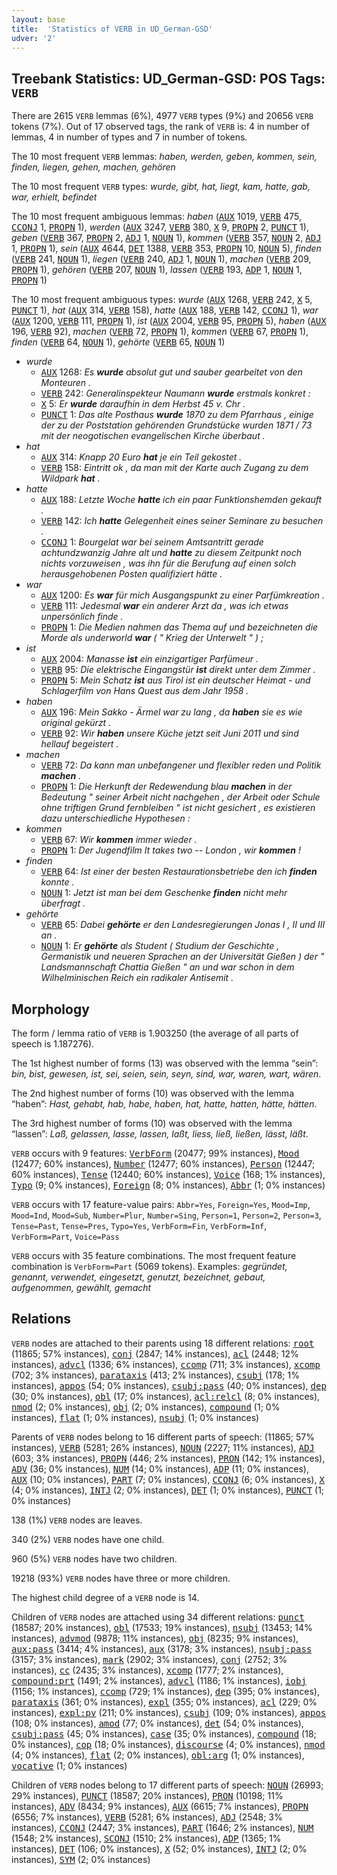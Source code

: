 ```yaml
---
layout: base
title:  'Statistics of VERB in UD_German-GSD'
udver: '2'
---
```


## Treebank Statistics: UD_German-GSD: POS Tags: `VERB`

There are 2615 `VERB` lemmas (6%), 4977 `VERB` types (9%) and 20656 `VERB` tokens (7%).
Out of 17 observed tags, the rank of `VERB` is: 4 in number of lemmas, 4 in number of types and 7 in number of tokens.

The 10 most frequent `VERB` lemmas: <em>haben, werden, geben, kommen, sein, finden, liegen, gehen, machen, gehören</em>

The 10 most frequent `VERB` types:  <em>wurde, gibt, hat, liegt, kam, hatte, gab, war, erhielt, befindet</em>

The 10 most frequent ambiguous lemmas: <em>haben</em> (<tt><a href="de_gsd-pos-AUX.html">AUX</a></tt> 1019, <tt><a href="de_gsd-pos-VERB.html">VERB</a></tt> 475, <tt><a href="de_gsd-pos-CCONJ.html">CCONJ</a></tt> 1, <tt><a href="de_gsd-pos-PROPN.html">PROPN</a></tt> 1), <em>werden</em> (<tt><a href="de_gsd-pos-AUX.html">AUX</a></tt> 3247, <tt><a href="de_gsd-pos-VERB.html">VERB</a></tt> 380, <tt><a href="de_gsd-pos-X.html">X</a></tt> 9, <tt><a href="de_gsd-pos-PROPN.html">PROPN</a></tt> 2, <tt><a href="de_gsd-pos-PUNCT.html">PUNCT</a></tt> 1), <em>geben</em> (<tt><a href="de_gsd-pos-VERB.html">VERB</a></tt> 367, <tt><a href="de_gsd-pos-PROPN.html">PROPN</a></tt> 2, <tt><a href="de_gsd-pos-ADJ.html">ADJ</a></tt> 1, <tt><a href="de_gsd-pos-NOUN.html">NOUN</a></tt> 1), <em>kommen</em> (<tt><a href="de_gsd-pos-VERB.html">VERB</a></tt> 357, <tt><a href="de_gsd-pos-NOUN.html">NOUN</a></tt> 2, <tt><a href="de_gsd-pos-ADJ.html">ADJ</a></tt> 1, <tt><a href="de_gsd-pos-PROPN.html">PROPN</a></tt> 1), <em>sein</em> (<tt><a href="de_gsd-pos-AUX.html">AUX</a></tt> 4644, <tt><a href="de_gsd-pos-DET.html">DET</a></tt> 1388, <tt><a href="de_gsd-pos-VERB.html">VERB</a></tt> 353, <tt><a href="de_gsd-pos-PROPN.html">PROPN</a></tt> 10, <tt><a href="de_gsd-pos-NOUN.html">NOUN</a></tt> 5), <em>finden</em> (<tt><a href="de_gsd-pos-VERB.html">VERB</a></tt> 241, <tt><a href="de_gsd-pos-NOUN.html">NOUN</a></tt> 1), <em>liegen</em> (<tt><a href="de_gsd-pos-VERB.html">VERB</a></tt> 240, <tt><a href="de_gsd-pos-ADJ.html">ADJ</a></tt> 1, <tt><a href="de_gsd-pos-NOUN.html">NOUN</a></tt> 1), <em>machen</em> (<tt><a href="de_gsd-pos-VERB.html">VERB</a></tt> 209, <tt><a href="de_gsd-pos-PROPN.html">PROPN</a></tt> 1), <em>gehören</em> (<tt><a href="de_gsd-pos-VERB.html">VERB</a></tt> 207, <tt><a href="de_gsd-pos-NOUN.html">NOUN</a></tt> 1), <em>lassen</em> (<tt><a href="de_gsd-pos-VERB.html">VERB</a></tt> 193, <tt><a href="de_gsd-pos-ADP.html">ADP</a></tt> 1, <tt><a href="de_gsd-pos-NOUN.html">NOUN</a></tt> 1, <tt><a href="de_gsd-pos-PROPN.html">PROPN</a></tt> 1)

The 10 most frequent ambiguous types:  <em>wurde</em> (<tt><a href="de_gsd-pos-AUX.html">AUX</a></tt> 1268, <tt><a href="de_gsd-pos-VERB.html">VERB</a></tt> 242, <tt><a href="de_gsd-pos-X.html">X</a></tt> 5, <tt><a href="de_gsd-pos-PUNCT.html">PUNCT</a></tt> 1), <em>hat</em> (<tt><a href="de_gsd-pos-AUX.html">AUX</a></tt> 314, <tt><a href="de_gsd-pos-VERB.html">VERB</a></tt> 158), <em>hatte</em> (<tt><a href="de_gsd-pos-AUX.html">AUX</a></tt> 188, <tt><a href="de_gsd-pos-VERB.html">VERB</a></tt> 142, <tt><a href="de_gsd-pos-CCONJ.html">CCONJ</a></tt> 1), <em>war</em> (<tt><a href="de_gsd-pos-AUX.html">AUX</a></tt> 1200, <tt><a href="de_gsd-pos-VERB.html">VERB</a></tt> 111, <tt><a href="de_gsd-pos-PROPN.html">PROPN</a></tt> 1), <em>ist</em> (<tt><a href="de_gsd-pos-AUX.html">AUX</a></tt> 2004, <tt><a href="de_gsd-pos-VERB.html">VERB</a></tt> 95, <tt><a href="de_gsd-pos-PROPN.html">PROPN</a></tt> 5), <em>haben</em> (<tt><a href="de_gsd-pos-AUX.html">AUX</a></tt> 196, <tt><a href="de_gsd-pos-VERB.html">VERB</a></tt> 92), <em>machen</em> (<tt><a href="de_gsd-pos-VERB.html">VERB</a></tt> 72, <tt><a href="de_gsd-pos-PROPN.html">PROPN</a></tt> 1), <em>kommen</em> (<tt><a href="de_gsd-pos-VERB.html">VERB</a></tt> 67, <tt><a href="de_gsd-pos-PROPN.html">PROPN</a></tt> 1), <em>finden</em> (<tt><a href="de_gsd-pos-VERB.html">VERB</a></tt> 64, <tt><a href="de_gsd-pos-NOUN.html">NOUN</a></tt> 1), <em>gehörte</em> (<tt><a href="de_gsd-pos-VERB.html">VERB</a></tt> 65, <tt><a href="de_gsd-pos-NOUN.html">NOUN</a></tt> 1)


* <em>wurde</em>
  * <tt><a href="de_gsd-pos-AUX.html">AUX</a></tt> 1268: <em>Es <b>wurde</b> absolut gut und sauber gearbeitet von den Monteuren .</em>
  * <tt><a href="de_gsd-pos-VERB.html">VERB</a></tt> 242: <em>Generalinspekteur Naumann <b>wurde</b> erstmals konkret :</em>
  * <tt><a href="de_gsd-pos-X.html">X</a></tt> 5: <em>Er <b>wurde</b> daraufhin in dem Herbst 45 v. Chr .</em>
  * <tt><a href="de_gsd-pos-PUNCT.html">PUNCT</a></tt> 1: <em>Das alte Posthaus <b>wurde</b> 1870 zu dem Pfarrhaus , einige der zu der Poststation gehörenden Grundstücke wurden 1871 / 73 mit der neogotischen evangelischen Kirche überbaut .</em>
* <em>hat</em>
  * <tt><a href="de_gsd-pos-AUX.html">AUX</a></tt> 314: <em>Knapp 20 Euro <b>hat</b> je ein Teil gekostet .</em>
  * <tt><a href="de_gsd-pos-VERB.html">VERB</a></tt> 158: <em>Eintritt ok , da man mit der Karte auch Zugang zu dem Wildpark <b>hat</b> .</em>
* <em>hatte</em>
  * <tt><a href="de_gsd-pos-AUX.html">AUX</a></tt> 188: <em>Letzte Woche <b>hatte</b> ich ein paar Funktionshemden gekauft .</em>
  * <tt><a href="de_gsd-pos-VERB.html">VERB</a></tt> 142: <em>Ich <b>hatte</b> Gelegenheit eines seiner Seminare zu besuchen .</em>
  * <tt><a href="de_gsd-pos-CCONJ.html">CCONJ</a></tt> 1: <em>Bourgelat war bei seinem Amtsantritt gerade achtundzwanzig Jahre alt und <b>hatte</b> zu diesem Zeitpunkt noch nichts vorzuweisen , was ihn für die Berufung auf einen solch herausgehobenen Posten qualifiziert hätte .</em>
* <em>war</em>
  * <tt><a href="de_gsd-pos-AUX.html">AUX</a></tt> 1200: <em>Es <b>war</b> für mich Ausgangspunkt zu einer Parfümkreation .</em>
  * <tt><a href="de_gsd-pos-VERB.html">VERB</a></tt> 111: <em>Jedesmal <b>war</b> ein anderer Arzt da , was ich etwas unpersönlich finde .</em>
  * <tt><a href="de_gsd-pos-PROPN.html">PROPN</a></tt> 1: <em>Die Medien nahmen das Thema auf und bezeichneten die Morde als underworld <b>war</b> ( " Krieg der Unterwelt " ) ;</em>
* <em>ist</em>
  * <tt><a href="de_gsd-pos-AUX.html">AUX</a></tt> 2004: <em>Manasse <b>ist</b> ein einzigartiger Parfümeur .</em>
  * <tt><a href="de_gsd-pos-VERB.html">VERB</a></tt> 95: <em>Die elektrische Eingangstür <b>ist</b> direkt unter dem Zimmer .</em>
  * <tt><a href="de_gsd-pos-PROPN.html">PROPN</a></tt> 5: <em>Mein Schatz <b>ist</b> aus Tirol ist ein deutscher Heimat - und Schlagerfilm von Hans Quest aus dem Jahr 1958 .</em>
* <em>haben</em>
  * <tt><a href="de_gsd-pos-AUX.html">AUX</a></tt> 196: <em>Mein Sakko - Ärmel war zu lang , da <b>haben</b> sie es wie original gekürzt .</em>
  * <tt><a href="de_gsd-pos-VERB.html">VERB</a></tt> 92: <em>Wir <b>haben</b> unsere Küche jetzt seit Juni 2011 und sind hellauf begeistert .</em>
* <em>machen</em>
  * <tt><a href="de_gsd-pos-VERB.html">VERB</a></tt> 72: <em>Da kann man unbefangener und flexibler reden und Politik <b>machen</b> .</em>
  * <tt><a href="de_gsd-pos-PROPN.html">PROPN</a></tt> 1: <em>Die Herkunft der Redewendung blau <b>machen</b> in der Bedeutung " seiner Arbeit nicht nachgehen , der Arbeit oder Schule ohne triftigen Grund fernbleiben " ist nicht gesichert , es existieren dazu unterschiedliche Hypothesen :</em>
* <em>kommen</em>
  * <tt><a href="de_gsd-pos-VERB.html">VERB</a></tt> 67: <em>Wir <b>kommen</b> immer wieder .</em>
  * <tt><a href="de_gsd-pos-PROPN.html">PROPN</a></tt> 1: <em>Der Jugendfilm It takes two -- London , wir <b>kommen</b> !</em>
* <em>finden</em>
  * <tt><a href="de_gsd-pos-VERB.html">VERB</a></tt> 64: <em>Ist einer der besten Restaurationsbetriebe den ich <b>finden</b> konnte .</em>
  * <tt><a href="de_gsd-pos-NOUN.html">NOUN</a></tt> 1: <em>Jetzt ist man bei dem Geschenke <b>finden</b> nicht mehr überfragt .</em>
* <em>gehörte</em>
  * <tt><a href="de_gsd-pos-VERB.html">VERB</a></tt> 65: <em>Dabei <b>gehörte</b> er den Landesregierungen Jonas I , II und III an .</em>
  * <tt><a href="de_gsd-pos-NOUN.html">NOUN</a></tt> 1: <em>Er <b>gehörte</b> als Student ( Studium der Geschichte , Germanistik und neueren Sprachen an der Universität Gießen ) der " Landsmannschaft Chattia Gießen " an und war schon in dem Wilhelminischen Reich ein radikaler Antisemit .</em>

## Morphology

The form / lemma ratio of `VERB` is 1.903250 (the average of all parts of speech is 1.187276).

The 1st highest number of forms (13) was observed with the lemma “sein”: <em>bin, bist, gewesen, ist, sei, seien, sein, seyn, sind, war, waren, wart, wären</em>.

The 2nd highest number of forms (10) was observed with the lemma “haben”: <em>Hast, gehabt, hab, habe, haben, hat, hatte, hatten, hätte, hätten</em>.

The 3rd highest number of forms (10) was observed with the lemma “lassen”: <em>Laß, gelassen, lasse, lassen, laßt, liess, ließ, ließen, lässt, läßt</em>.

`VERB` occurs with 9 features: <tt><a href="de_gsd-feat-VerbForm.html">VerbForm</a></tt> (20477; 99% instances), <tt><a href="de_gsd-feat-Mood.html">Mood</a></tt> (12477; 60% instances), <tt><a href="de_gsd-feat-Number.html">Number</a></tt> (12477; 60% instances), <tt><a href="de_gsd-feat-Person.html">Person</a></tt> (12447; 60% instances), <tt><a href="de_gsd-feat-Tense.html">Tense</a></tt> (12440; 60% instances), <tt><a href="de_gsd-feat-Voice.html">Voice</a></tt> (168; 1% instances), <tt><a href="de_gsd-feat-Typo.html">Typo</a></tt> (9; 0% instances), <tt><a href="de_gsd-feat-Foreign.html">Foreign</a></tt> (8; 0% instances), <tt><a href="de_gsd-feat-Abbr.html">Abbr</a></tt> (1; 0% instances)

`VERB` occurs with 17 feature-value pairs: `Abbr=Yes`, `Foreign=Yes`, `Mood=Imp`, `Mood=Ind`, `Mood=Sub`, `Number=Plur`, `Number=Sing`, `Person=1`, `Person=2`, `Person=3`, `Tense=Past`, `Tense=Pres`, `Typo=Yes`, `VerbForm=Fin`, `VerbForm=Inf`, `VerbForm=Part`, `Voice=Pass`

`VERB` occurs with 35 feature combinations.
The most frequent feature combination is `VerbForm=Part` (5069 tokens).
Examples: <em>gegründet, genannt, verwendet, eingesetzt, genutzt, bezeichnet, gebaut, aufgenommen, gewählt, gemacht</em>


## Relations

`VERB` nodes are attached to their parents using 18 different relations: <tt><a href="de_gsd-dep-root.html">root</a></tt> (11865; 57% instances), <tt><a href="de_gsd-dep-conj.html">conj</a></tt> (2847; 14% instances), <tt><a href="de_gsd-dep-acl.html">acl</a></tt> (2448; 12% instances), <tt><a href="de_gsd-dep-advcl.html">advcl</a></tt> (1336; 6% instances), <tt><a href="de_gsd-dep-ccomp.html">ccomp</a></tt> (711; 3% instances), <tt><a href="de_gsd-dep-xcomp.html">xcomp</a></tt> (702; 3% instances), <tt><a href="de_gsd-dep-parataxis.html">parataxis</a></tt> (413; 2% instances), <tt><a href="de_gsd-dep-csubj.html">csubj</a></tt> (178; 1% instances), <tt><a href="de_gsd-dep-appos.html">appos</a></tt> (54; 0% instances), <tt><a href="de_gsd-dep-csubj-pass.html">csubj:pass</a></tt> (40; 0% instances), <tt><a href="de_gsd-dep-dep.html">dep</a></tt> (30; 0% instances), <tt><a href="de_gsd-dep-obl.html">obl</a></tt> (17; 0% instances), <tt><a href="de_gsd-dep-acl-relcl.html">acl:relcl</a></tt> (8; 0% instances), <tt><a href="de_gsd-dep-nmod.html">nmod</a></tt> (2; 0% instances), <tt><a href="de_gsd-dep-obj.html">obj</a></tt> (2; 0% instances), <tt><a href="de_gsd-dep-compound.html">compound</a></tt> (1; 0% instances), <tt><a href="de_gsd-dep-flat.html">flat</a></tt> (1; 0% instances), <tt><a href="de_gsd-dep-nsubj.html">nsubj</a></tt> (1; 0% instances)

Parents of `VERB` nodes belong to 16 different parts of speech:  (11865; 57% instances), <tt><a href="de_gsd-pos-VERB.html">VERB</a></tt> (5281; 26% instances), <tt><a href="de_gsd-pos-NOUN.html">NOUN</a></tt> (2227; 11% instances), <tt><a href="de_gsd-pos-ADJ.html">ADJ</a></tt> (603; 3% instances), <tt><a href="de_gsd-pos-PROPN.html">PROPN</a></tt> (446; 2% instances), <tt><a href="de_gsd-pos-PRON.html">PRON</a></tt> (142; 1% instances), <tt><a href="de_gsd-pos-ADV.html">ADV</a></tt> (36; 0% instances), <tt><a href="de_gsd-pos-NUM.html">NUM</a></tt> (14; 0% instances), <tt><a href="de_gsd-pos-ADP.html">ADP</a></tt> (11; 0% instances), <tt><a href="de_gsd-pos-AUX.html">AUX</a></tt> (10; 0% instances), <tt><a href="de_gsd-pos-PART.html">PART</a></tt> (7; 0% instances), <tt><a href="de_gsd-pos-CCONJ.html">CCONJ</a></tt> (6; 0% instances), <tt><a href="de_gsd-pos-X.html">X</a></tt> (4; 0% instances), <tt><a href="de_gsd-pos-INTJ.html">INTJ</a></tt> (2; 0% instances), <tt><a href="de_gsd-pos-DET.html">DET</a></tt> (1; 0% instances), <tt><a href="de_gsd-pos-PUNCT.html">PUNCT</a></tt> (1; 0% instances)

138 (1%) `VERB` nodes are leaves.

340 (2%) `VERB` nodes have one child.

960 (5%) `VERB` nodes have two children.

19218 (93%) `VERB` nodes have three or more children.

The highest child degree of a `VERB` node is 14.

Children of `VERB` nodes are attached using 34 different relations: <tt><a href="de_gsd-dep-punct.html">punct</a></tt> (18587; 20% instances), <tt><a href="de_gsd-dep-obl.html">obl</a></tt> (17533; 19% instances), <tt><a href="de_gsd-dep-nsubj.html">nsubj</a></tt> (13453; 14% instances), <tt><a href="de_gsd-dep-advmod.html">advmod</a></tt> (9878; 11% instances), <tt><a href="de_gsd-dep-obj.html">obj</a></tt> (8235; 9% instances), <tt><a href="de_gsd-dep-aux-pass.html">aux:pass</a></tt> (3414; 4% instances), <tt><a href="de_gsd-dep-aux.html">aux</a></tt> (3178; 3% instances), <tt><a href="de_gsd-dep-nsubj-pass.html">nsubj:pass</a></tt> (3157; 3% instances), <tt><a href="de_gsd-dep-mark.html">mark</a></tt> (2902; 3% instances), <tt><a href="de_gsd-dep-conj.html">conj</a></tt> (2752; 3% instances), <tt><a href="de_gsd-dep-cc.html">cc</a></tt> (2435; 3% instances), <tt><a href="de_gsd-dep-xcomp.html">xcomp</a></tt> (1777; 2% instances), <tt><a href="de_gsd-dep-compound-prt.html">compound:prt</a></tt> (1491; 2% instances), <tt><a href="de_gsd-dep-advcl.html">advcl</a></tt> (1186; 1% instances), <tt><a href="de_gsd-dep-iobj.html">iobj</a></tt> (1156; 1% instances), <tt><a href="de_gsd-dep-ccomp.html">ccomp</a></tt> (729; 1% instances), <tt><a href="de_gsd-dep-dep.html">dep</a></tt> (395; 0% instances), <tt><a href="de_gsd-dep-parataxis.html">parataxis</a></tt> (361; 0% instances), <tt><a href="de_gsd-dep-expl.html">expl</a></tt> (355; 0% instances), <tt><a href="de_gsd-dep-acl.html">acl</a></tt> (229; 0% instances), <tt><a href="de_gsd-dep-expl-pv.html">expl:pv</a></tt> (211; 0% instances), <tt><a href="de_gsd-dep-csubj.html">csubj</a></tt> (109; 0% instances), <tt><a href="de_gsd-dep-appos.html">appos</a></tt> (108; 0% instances), <tt><a href="de_gsd-dep-amod.html">amod</a></tt> (77; 0% instances), <tt><a href="de_gsd-dep-det.html">det</a></tt> (54; 0% instances), <tt><a href="de_gsd-dep-csubj-pass.html">csubj:pass</a></tt> (45; 0% instances), <tt><a href="de_gsd-dep-case.html">case</a></tt> (35; 0% instances), <tt><a href="de_gsd-dep-compound.html">compound</a></tt> (18; 0% instances), <tt><a href="de_gsd-dep-cop.html">cop</a></tt> (18; 0% instances), <tt><a href="de_gsd-dep-discourse.html">discourse</a></tt> (4; 0% instances), <tt><a href="de_gsd-dep-nmod.html">nmod</a></tt> (4; 0% instances), <tt><a href="de_gsd-dep-flat.html">flat</a></tt> (2; 0% instances), <tt><a href="de_gsd-dep-obl-arg.html">obl:arg</a></tt> (1; 0% instances), <tt><a href="de_gsd-dep-vocative.html">vocative</a></tt> (1; 0% instances)

Children of `VERB` nodes belong to 17 different parts of speech: <tt><a href="de_gsd-pos-NOUN.html">NOUN</a></tt> (26993; 29% instances), <tt><a href="de_gsd-pos-PUNCT.html">PUNCT</a></tt> (18587; 20% instances), <tt><a href="de_gsd-pos-PRON.html">PRON</a></tt> (10198; 11% instances), <tt><a href="de_gsd-pos-ADV.html">ADV</a></tt> (8434; 9% instances), <tt><a href="de_gsd-pos-AUX.html">AUX</a></tt> (6615; 7% instances), <tt><a href="de_gsd-pos-PROPN.html">PROPN</a></tt> (6556; 7% instances), <tt><a href="de_gsd-pos-VERB.html">VERB</a></tt> (5281; 6% instances), <tt><a href="de_gsd-pos-ADJ.html">ADJ</a></tt> (2548; 3% instances), <tt><a href="de_gsd-pos-CCONJ.html">CCONJ</a></tt> (2447; 3% instances), <tt><a href="de_gsd-pos-PART.html">PART</a></tt> (1646; 2% instances), <tt><a href="de_gsd-pos-NUM.html">NUM</a></tt> (1548; 2% instances), <tt><a href="de_gsd-pos-SCONJ.html">SCONJ</a></tt> (1510; 2% instances), <tt><a href="de_gsd-pos-ADP.html">ADP</a></tt> (1365; 1% instances), <tt><a href="de_gsd-pos-DET.html">DET</a></tt> (106; 0% instances), <tt><a href="de_gsd-pos-X.html">X</a></tt> (52; 0% instances), <tt><a href="de_gsd-pos-INTJ.html">INTJ</a></tt> (2; 0% instances), <tt><a href="de_gsd-pos-SYM.html">SYM</a></tt> (2; 0% instances)

